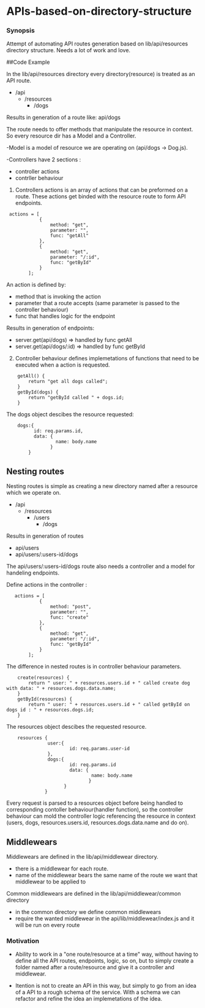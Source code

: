 # APIs-based-on-directory-structure

### Synopsis

Attempt of automating API routes generation based on lib/api/resources directory structure. Needs a lot of work and love.

##Code Example

In the lib/api/resources directory every directory(resource) is treated as an API route.

* /api
  * /resources
    * /dogs

Results in generation of a route like: api/dogs

The route needs to offer methods that manipulate the resource in context. So every resource dir has a Model and a Controller.

-Model is a model of resource we are operating on (api/dogs -> Dog.js). 

-Controllers have 2 sections :

* controller actions
* contrller behaviour 

1. Controllers actions is an array of actions that can be preformed on a route. These actions get binded with the resource route to form API endpoints.

```
 actions = [
            {
                method: "get",
                parameter: "",
                func: "getAll"
            },
            {
                method: "get",
                parameter: "/:id",
                func: "getById"
            }
        ];
```

An action is defined by:

* method that is invoking the action
* parameter that a route accepts (same parameter is passed to the controller behaviour)
* func that handles logic for the endpoint

Results in generation of endpoints:

* server.get(api/dogs) => handled by func getAll
* server.get(api/dogs/:id) => handled by func getById



2. Controller behaviour defines implemetations of functions that need to be executed when a action is requested. 

```
    getAll() {
        return "get all dogs called";
    }
    getById(dogs) {
        return "getById called " + dogs.id;
    }
```

The dogs object descibes the resource requested:

```
    dogs:{
          id: req.params.id,
          data: {
                  name: body.name             
                }        
        }
```
## Nesting routes

Nesting routes is simple as creating a new directory named after a resource which we operate on.

* /api
  * /resources
    * /users
      * /dogs

Results in generation of routes 

* api/users 
* api/users/:users-id/dogs

The api/users/:users-id/dogs route also needs a controller and a model for handeling endpoints. 

Define actions in the controller :

```
   actions = [
            {
                method: "post",
                parameter: "",
                func: "create"
            },
            {
                method: "get",
                parameter: "/:id",
                func: "getById"
            }
        ];
```
The difference in nested routes is in controller behaviour parameters.

``` 
    create(resources) {
        return " user: " + resources.users.id + " called create dog with data: " + resources.dogs.data.name;
    }
    getById(resources) {
        return " user: " + resources.users.id + " called getById on dogs id : " + resources.dogs.id;
    }
```
The resources object descibes the requested resource.

 ```
     resources {
                user:{
                        id: req.params.user-id
                },  
                dogs:{
                        id: req.params.id
                        data: {
                                name: body.name             
                               }        
                      }
               }
``` 

Every request is parsed to a resources object before being handled to corresponding contoller behaviour(handler function),
so the controller behaviour can mold the controller logic referencing the resource in context (users, dogs, resources.users.id, resources.dogs.data.name and do on). 

## Middlewears

Middlewears are defined in the lib/api/middlewear directory.

* there is a middlewear for each route.
* name of the middlewear bears the same name of the route we want that middlewear to be applied to

Common middlewears are defined in the lib/api/middlewear/common directory

* in the common directory we define common middlewears
* require the wanted middlewear in the api/lib/middlewear/index.js and it will be run on every route

### Motivation

* Ability to work in a "one route/resource at a time" way, without having to define all the API routes, endpoints, logic, so on, but to simply
create a folder named after a route/resource and give it a controller and middlewear.

* Itention is not to create an API in this way, but simply to go from an idea of a API to a rough schema of the service.
With a schema we can refactor and refine the idea an implemetations of the idea.   


          
